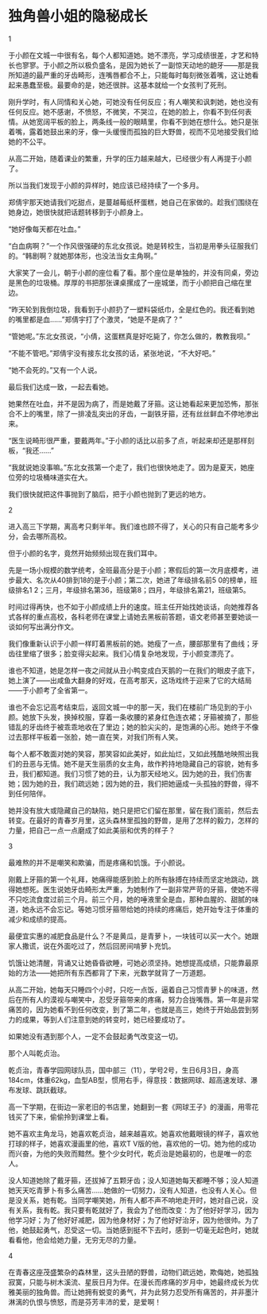 # 独角兽小姐的隐秘成长

1 

于小颜在文城一中很有名，每个人都知道她。她不漂亮，学习成绩很差，才艺和特长也寥寥。于小颜之所以极负盛名，是因为她长了一副惊天动地的龅牙——那是我所知道的最严重的牙齿畸形，连嘴唇都合不上，只能每时每刻微张着嘴，这让她看起来愚蠢至极。最要命的是，她还很胖。这基本就给一个女孩判了死刑。 

刚升学时，有人同情和关心她，可她没有任何反应；有人嘲笑和讽刺她，她也没有任何反应。她不感谢，不愤怒，不微笑，不哭泣，在她的脸上，你看不到任何表情。从她宽阔平板的脸上，两条线一般的眼睛里，你看不到她在想什么。她只是张着嘴，露着她鼓出来的牙，像一头缓慢而孤独的巨大野兽，视而不见地接受我们给她的不公平。 

从高二开始，随着课业的繁重，升学的压力越来越大，已经很少有人再提于小颜了。 

所以当我们发现于小颜的异样时，她应该已经持续了一个多月。 

郑倩宇那天她请我们吃甜点，是蔓越莓纸杯蛋糕，她自己在家做的。趁我们围绕在她身边，她很快就把话题转移到于小颜身上。 

“她好像每天都在吐血。” 

“白血病啊？”一个作风很强硬的东北女孩说。她是转校生，当初是用拳头征服我们的。“韩剧啊？就她那体形，也没法当女主角啊。” 

大家笑了一会儿，朝于小颜的座位看了看。那个座位是单独的，并没有同桌，旁边是黑色的垃圾桶。厚厚的书把那张课桌摞成了一座城堡，而于小颜把自己缩在里边。 

“昨天轮到我倒垃圾，我看到于小颜扔了一塑料袋纸巾，全是红色的。我还看到她的嘴里都是血……”郑倩宇打了个激灵，“她是不是病了？” 

“管她呢。”东北女孩说，“小倩，这蛋糕真是好吃毙了，你怎么做的，教教我呗。” 

“不能不管吧。”郑倩宇没有接东北女孩的话，紧张地说，“不大好吧。” 

“她不会死的。”又有一个人说。 

最后我们达成一致，一起去看她。 

她果然在吐血，并不是因为病了，而是她戴了牙箍。这让她看起来更加恐怖，那张合不上的嘴里，除了一排凌乱突出的牙齿，一副铁牙箍，还有丝丝鲜血不停地渗出来。 

“医生说畸形很严重，要戴两年。”于小颜的话比以前多了点，听起来却还是那样刻板，“我还……” 

“我就说她没事嘛。”东北女孩第一个走了，我们也很快地走了。因为是夏天，她座位旁的垃圾桶味道实在大。 

我们很快就把这件事抛到了脑后，把于小颜也抛到了更远的地方。 

2 

进入高三下学期，离高考只剩半年。我们谁也顾不得了，关心的只有自己能考多少分，会去哪所高校。 

但于小颜的名字，竟然开始频频出现在我们耳中。 

先是一场小规模的数学统考，全班最高分是于小颜；寒假后的第一次月底模考，进步最大、名次从40排到18的是于小颜；第二次，她进了年级排名前5 0的榜单，班级排名1 2；三月，年级排名第36，班级第8；四月，年级排名第21，班级第5。 

时间过得再快，也不如于小颜成绩上升的速度。班主任开始找她谈话，向她推荐各式各样的重点高校，各科老师在课堂上请她去黑板前答题，语文老师甚至要她谈一谈如何写出满分作文。 

我们像重新认识于小颜一样盯着黑板前的她。她瘦了一点，腰部那里有了曲线；牙齿往里缩了很多；脸变得尖起来。我们心情复杂地发现，于小颜变漂亮了。 

谁也不知道，她是怎样一夜之间就从丑小鸭变成白天鹅的一在我们的眼皮子底下，她上演了——出咸鱼大翻身的好戏，在高考那天，这场戏终于迎来了它的大结局——于小颜考了全省第一。 

谁也不会忘记高考结束后，返回文城一中的那一天，我们在楼前广场见到的于小颜。她放下头发，换掉校服，穿着一条收腰的紧身红色连衣裙；牙箍被摘了，那些错乱的牙齿终于被乖乖地收在了里边；她的脸尖尖的，是饱满的心形。她终于不像过去那样平板着一张脸，她一直在笑，对我们所有人笑。 

每个人都不敢面对她的笑容，那笑容如此美好，如此灿烂，又如此残酷地映照出我们的丑恶与无情。她不是天生丽质的女主角，故作矜持地隐藏自己的容貌，她有多丑，我们都知道。我们习惯了她的丑，认为那天经地义。因为她的丑，我们伤害她；因为她的丑，我们疏远她；因为她的丑，我们把她逼成一头孤独的野兽，得不到任何陪伴。 

她并没有放大或隐藏自己的缺陷，她只是把它们留在那里，留在我们面前，然后去转变。在最好的青春岁月里，这头森林里孤独的野兽，是用了怎样的毅力，怎样的力量，把自己一点一点磨成了如此美丽和优秀的样子？ 

3 

最难熬的并不是嘲笑和欺骗，而是疼痛和饥饿。于小颜说。 

刚戴上牙箍的第一个礼拜，她痛得能感到脸上的所有脉搏在持续而坚定地跳动，跳得她想死。医生说她牙齿畸形太严重，为她制作了一副非常严苛的牙箍，使她不得不只吃流食度过前三个月。前三个月，她的唾液里全是血，那种血腥的、甜腻的味道，她永远不会忘记。等她习惯牙箍带给她的持续的疼痛后，她开始专注于体重的减少和成绩的提高。 

最便宜实惠的减肥食品是什么？不是黄瓜，是青萝卜，一块钱可以买一大个。她跟家人撒谎，说在外面吃过了，然后回房间啃萝卜充饥。 

饥饿让她清醒，背诵又让她昏昏欲睡，可她必须坚持。她想提高成绩，只能靠最原始的方法——她把所有东西都背了下来，光数学就背了一万道题。 

从高二开始，她每天只睡四个小时，只吃一点饭，逼着自己习惯青萝卜的味道，然后在所有人的漠视与嘲笑中，忍受牙箍带来的疼痛，努力合拢嘴唇。第一年是非常痛苦的，因为她看不到任何改变，到了第二年，也就是高三，她终于开始品尝到努力的成果，等到人们注意到她的转变时，她已经要成功了。 

如果她没有遇到那个人，一定不会鼓起勇气改变这一切。 

那个人叫乾贞治。 

乾贞治，青春学园网球队员，国中部三（11），学号2号，生日6月3日，身高184cm，体重62kg，血型AB型，惯用右手，得意技：数据网球、超高速发球、瀑布发球、跳跃截球。 

高一下学期，在街边一家老旧的书店里，她翻到一套《网球王子》的漫画，用零花钱买了下来，偷偷拎到课堂上看。 

她不喜欢主角龙马，她喜欢乾贞治，越来越喜欢。她喜欢他戴眼镜的样子，喜欢他打球的样子，她喜欢漫画里的他，喜欢T V版的他，喜欢他的一切。她为他的成功而兴奋，为他的失败而黯然。整个少女时代，乾贞治是她最初的，也是唯一的恋人。 

没人知道她除了戴牙箍，还拔掉了五颗牙齿；没人知道她每天都睡不够；没人知道她天天吃青萝卜有多么痛苦……她做的一切努力，没有人知道，也没有人关心。但是没关系，她有乾。当同学嘲笑她，所有人都不声不响地走开时，她对自己说，没有关系，我有乾。我只要有乾就好了，我会为了他而改变：为了他好好学习，因为他学习好；为了他好好减肥，因为他身材好；为了他好好治牙，因为他很帅。为了他，她鼓起勇气，忍受这一切。当她感到挺不下去时，感到一切毫无起色时，她就看看他，他会给她力量，无穷无尽的力量。 

4 

在青春这座茂盛繁杂的森林里，这头丑陋的野兽，动物们疏远她，欺侮她，她孤独寂寞，只能与树木溪流、星辰日月为伴。在漫长而疼痛的岁月中，她最终成长为优雅美丽的独角兽。而让她拥有蜕变的勇气，并为此努力忍受所有痛苦的，并非墨汁淋漓的仇恨与愤怒，而是芬芳丰沛的爱，是爱啊！
